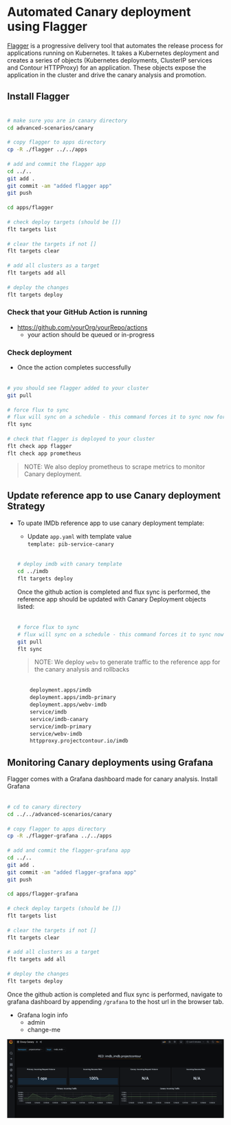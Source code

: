 # Automated Canary deployment using Flagger

[Flagger](https://flagger.app/) is a progressive delivery tool that automates the release process for applications running on Kubernetes. It takes a Kubernetes deployment and creates a series of objects (Kubernetes deployments, ClusterIP services and Contour HTTPProxy) for an application. These objects expose the application in the cluster and drive the canary analysis and promotion.

## Install Flagger

```bash

# make sure you are in canary directory
cd advanced-scenarios/canary

# copy flagger to apps directory
cp -R ./flagger ../../apps

# add and commit the flagger app
cd ../..
git add .
git commit -am "added flagger app"
git push

cd apps/flagger

# check deploy targets (should be [])
flt targets list

# clear the targets if not []
flt targets clear

# add all clusters as a target
flt targets add all

# deploy the changes
flt targets deploy

```

### Check that your GitHub Action is running

- <https://github.com/yourOrg/yourRepo/actions>
  - your action should be queued or in-progress

### Check deployment

- Once the action completes successfully

```bash

# you should see flagger added to your cluster
git pull

# force flux to sync
# flux will sync on a schedule - this command forces it to sync now for debugging
flt sync

# check that flagger is deployed to your cluster
flt check app flagger
flt check app prometheus

```

> NOTE: We also deploy prometheus to scrape metrics to monitor Canary deployment.

## Update reference app to use Canary deployment Strategy

- To upate IMDb reference app to use canary deployment template:
  - Update `app.yaml` with template value </br>
      `template: pib-service-canary`

  ```bash

  # deploy imdb with canary template
  cd ../imdb
  flt targets deploy

  ```

  Once the github action is completed and flux sync is performed, the reference app should be updated with Canary Deployment objects listed:

  ```bash

  # force flux to sync
  # flux will sync on a schedule - this command forces it to sync now for debugging
  git pull
  flt sync

  ```

  > NOTE: We deploy `webv` to generate traffic to the reference app for the canary analysis and rollbacks

  ```bash

      deployment.apps/imdb
      deployment.apps/imdb-primary
      deployment.apps/webv-imdb
      service/imdb
      service/imdb-canary
      service/imdb-primary
      service/webv-imdb
      httpproxy.projectcontour.io/imdb

  ```

## Monitoring Canary deployments using Grafana

Flagger comes with a Grafana dashboard made for canary analysis. Install Grafana

  ```bash

  # cd to canary directory
  cd ../../advanced-scenarios/canary

  # copy flagger to apps directory
  cp -R ./flagger-grafana ../../apps

  # add and commit the flagger-grafana app
  cd ../..
  git add .
  git commit -am "added flagger-grafana app"
  git push

  cd apps/flagger-grafana

  # check deploy targets (should be [])
  flt targets list

  # clear the targets if not []
  flt targets clear

  # add all clusters as a target
  flt targets add all

  # deploy the changes
  flt targets deploy

  ```

Once the github action is completed and flux sync is performed, navigate to grafana dashboard by appending `/grafana` to the host url in the browser tab.

- Grafana login info
  - admin
  - change-me

![Canary Dahboard](../../docs/images/envoyCanaryDashboard.png)
